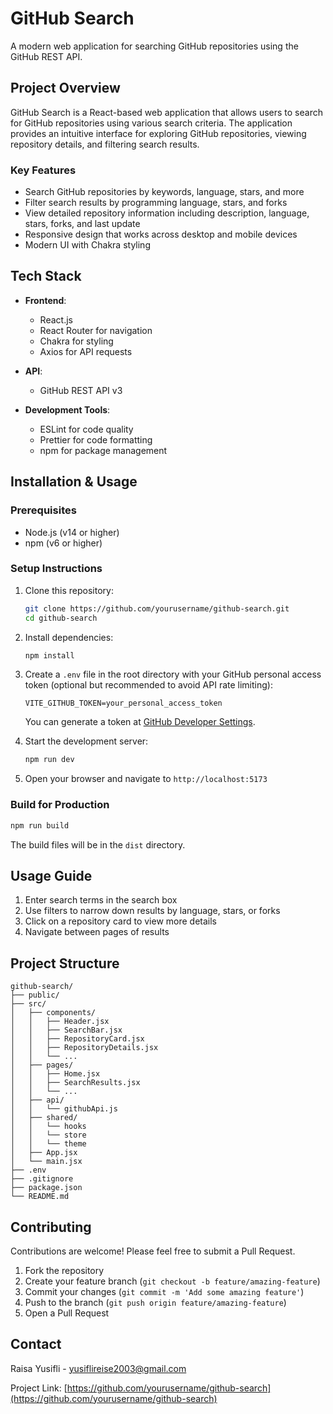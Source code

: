 # GitHub Search

A modern web application for searching GitHub repositories using the GitHub REST API.

## Project Overview

GitHub Search is a React-based web application that allows users to search for GitHub repositories using various search criteria. The application provides an intuitive interface for exploring GitHub repositories, viewing repository details, and filtering search results.

### Key Features

- Search GitHub repositories by keywords, language, stars, and more
- Filter search results by programming language, stars, and forks
- View detailed repository information including description, language, stars, forks, and last update
- Responsive design that works across desktop and mobile devices
- Modern UI with Chakra styling

## Tech Stack

- **Frontend**:
  - React.js
  - React Router for navigation
  - Chakra for styling
  - Axios for API requests

- **API**:
  - GitHub REST API v3

- **Development Tools**:
  - ESLint for code quality
  - Prettier for code formatting
  - npm for package management

## Installation & Usage

### Prerequisites

- Node.js (v14 or higher)
- npm (v6 or higher)

### Setup Instructions

1. Clone this repository:
   ```bash
   git clone https://github.com/yourusername/github-search.git
   cd github-search
   ```

2. Install dependencies:
   ```bash
   npm install
   ```

3. Create a `.env` file in the root directory with your GitHub personal access token (optional but recommended to avoid API rate limiting):
   ```
   VITE_GITHUB_TOKEN=your_personal_access_token
   ```
   
   You can generate a token at [GitHub Developer Settings](https://github.com/settings/tokens).

4. Start the development server:
   ```bash
   npm run dev
   ```

5. Open your browser and navigate to `http://localhost:5173`

### Build for Production

```bash
npm run build
```

The build files will be in the `dist` directory.

## Usage Guide

1. Enter search terms in the search box
2. Use filters to narrow down results by language, stars, or forks
3. Click on a repository card to view more details
4. Navigate between pages of results

## Project Structure

```
github-search/
├── public/
├── src/
│   ├── components/
│   │   ├── Header.jsx
│   │   ├── SearchBar.jsx
│   │   ├── RepositoryCard.jsx
│   │   ├── RepositoryDetails.jsx
│   │   └── ...
│   ├── pages/
│   │   ├── Home.jsx
│   │   ├── SearchResults.jsx
│   │   └── ...
│   ├── api/
│   │   └── githubApi.js
│   ├── shared/
│   │   └── hooks
│   │   └── store
│   │   └── theme
│   ├── App.jsx
│   └── main.jsx
├── .env
├── .gitignore
├── package.json
└── README.md
```

## Contributing

Contributions are welcome! Please feel free to submit a Pull Request.

1. Fork the repository
2. Create your feature branch (`git checkout -b feature/amazing-feature`)
3. Commit your changes (`git commit -m 'Add some amazing feature'`)
4. Push to the branch (`git push origin feature/amazing-feature`)
5. Open a Pull Request

## Contact

Raisa Yusifli - [yusiflireise2003@gmail.com](mailto:yusiflireise2003@gmail.com)

Project Link: [https://github.com/yourusername/github-search](https://github.com/yourusername/github-search)
